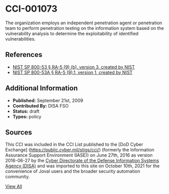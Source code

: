 # CCI-001073

The organization employs an independent penetration agent or penetration team to perform penetration testing on the information system based on the vulnerability analysis to determine the exploitability of identified vulnerabilities.

## References ##

* [NIST SP 800-53 § RA-5 (9) (b), version 3, created by NIST](http://csrc.nist.gov/publications/PubsSPs.html)
* [NIST SP 800-53A § RA-5 (9).1, version 1, created by NIST](http://csrc.nist.gov/publications/PubsSPs.html)


## Additional Information ##

* **Published:** September 21st, 2009
* **Contributed By:** DISA FSO
* **Status:** draft
* **Types:** policy

## Sources ##

This CCI was included in the CCI List published to the [DoD Cyber Exchange]
(https://public.cyber.mil/stigs/cci/) (formerly the Information Assurance Support Environment
(IASE)) on June 27th, 2016 as version 2016-06-27 by the [Cyber Directorate of the Defense 
Information Systems Agency (DISA)](https://public.cyber.mil/about-cyber/) and was imported to 
this site on October 10th, 2021 for the convenience of Joval users and the broader security automation community.

[View All](../README.md)
